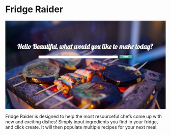 # Fridge Raider 
<p align="center">
	<img src= "app/assets/images/FridgeRaiderHome.png" alt="Fridge Raider Welcome Page" align="center">
</p>

Fridge Raider is designed to help the most resourceful chefs come up with new and exciting dishes! Simply input ingredients you find in your fridge, and click create. It will then populate multiple recipes for your next meal. 
